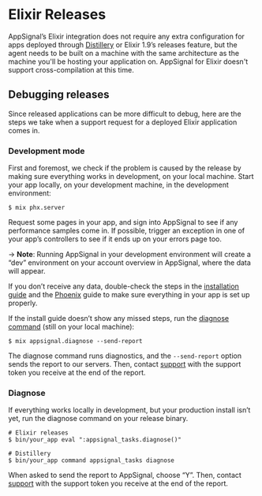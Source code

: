 # Elixir Releases

AppSignal’s Elixir integration does not require any extra configuration for apps deployed through [Distillery](https://github.com/bitwalker/distillery) or Elixir 1.9’s releases feature, but the agent needs to be built on a machine with the same architecture as the machine you'll be hosting your application on. AppSignal for Elixir doesn't support cross-compilation at this time.

## Debugging releases

Since released applications can be more difficult to debug, here are the steps we take when a support request for a deployed Elixir application comes in.

### Development mode

First and foremost, we check if the problem is caused by the release by making sure everything works in development, on your local machine. Start your app locally, on your development machine, in the development environment:

    $ mix phx.server

Request some pages in your app, and sign into AppSignal to see if any performance samples come in. If possible, trigger an exception in one of your app’s controllers to see if it ends up on your errors page too.

-> **Note**: Running AppSignal in your development environment will create a “dev” environment on your account overview in AppSignal, where the data will appear.

If you don’t receive any data, double-check the steps in the [installation guide](/elixir/1.x/installation.html) and the [Phoenix](/elixir/1.x/integrations/phoenix.html) guide to make sure everything in your app is set up properly.

If the install guide doesn’t show any missed steps, run the [diagnose command](/elixir/1.x/command-line/diagnose.html#usage) (still on your local machine):

    $ mix appsignal.diagnose --send-report

The diagnose command runs diagnostics, and the `--send-report` option sends the report to our servers. Then, contact [support](mailto:support@appsignal.com) with the support token you receive at the end of the report.

### Diagnose

If everything works locally in development, but your production install isn’t yet, run the diagnose command on your release binary.

    # Elixir releases
    $ bin/your_app eval ":appsignal_tasks.diagnose()"

    # Distillery
    $ bin/your_app command appsignal_tasks diagnose

When asked to send the report to AppSignal, choose “Y”. Then, contact [support](mailto:support@appsignal.com) with the support token you receive at the end of the report.
